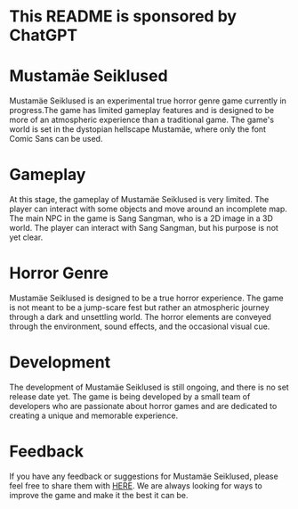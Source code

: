 # This README is sponsored by ChatGPT

# Mustamäe Seiklused

Mustamäe Seiklused is an experimental true horror genre game currently in progress.The game has limited gameplay features and is designed to be more of an atmospheric experience than a traditional game. The game's world is set in the dystopian hellscape Mustamäe, where only the font Comic Sans can be used.

# Gameplay

At this stage, the gameplay of Mustamäe Seiklused is very limited. The player can interact with some objects and move around an incomplete map. The main NPC in the game is Sang Sangman, who is a 2D image in a 3D world. The player can interact with Sang Sangman, but his purpose is not yet clear. 

# Horror Genre

Mustamäe Seiklused is designed to be a true horror experience. The game is not meant to be a jump-scare fest but rather an atmospheric journey through a dark and unsettling world. The horror elements are conveyed through the environment, sound effects, and the occasional visual cue.

# Development

The development of Mustamäe Seiklused is still ongoing, and there is no set release date yet. The game is being developed by a small team of developers who are passionate about horror games and are dedicated to creating a unique and memorable experience.

# Feedback

If you have any feedback or suggestions for Mustamäe Seiklused, please feel free to share them with [HERE](https://forms.gle/6zdg1VwvJPgrcNeS6). We are always looking for ways to improve the game and make it the best it can be.

